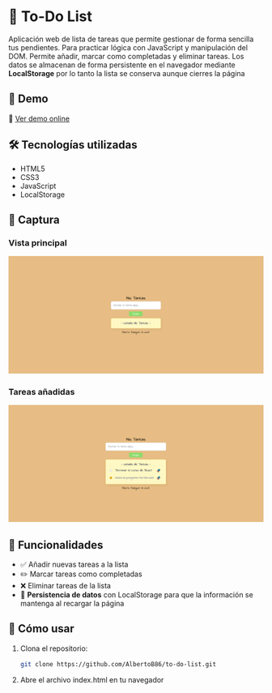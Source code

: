 # 📝 To-Do List

Aplicación web de lista de tareas que permite gestionar de forma sencilla tus pendientes. Para practicar lógica con JavaScript y manipulación del DOM.
Permite añadir, marcar como completadas y eliminar tareas. Los datos se almacenan de forma persistente en el navegador mediante **LocalStorage** por lo tanto la lista se conserva aunque cierres la página

## 🚀 Demo

🔗 [Ver demo online](https://albertob86.github.io/to-do-list/)

## 🛠 Tecnologías utilizadas

- HTML5
- CSS3
- JavaScript
- LocalStorage

## 📸 Captura
### Vista principal
![Pantalla Principal](./screenshot-main.png) 

### Tareas añadidas
![Tareas Añadidas](./screenshot-add.png)


## 🎯 Funcionalidades

- ✅ Añadir nuevas tareas a la lista
- ✏️ Marcar tareas como completadas
- ❌ Eliminar tareas de la lista
- 💾 **Persistencia de datos** con LocalStorage para que la información se mantenga al recargar la página

## 📂 Cómo usar

1. Clona el repositorio:
   ```bash
   git clone https://github.com/AlbertoB86/to-do-list.git
   
2. Abre el archivo index.html en tu navegador
